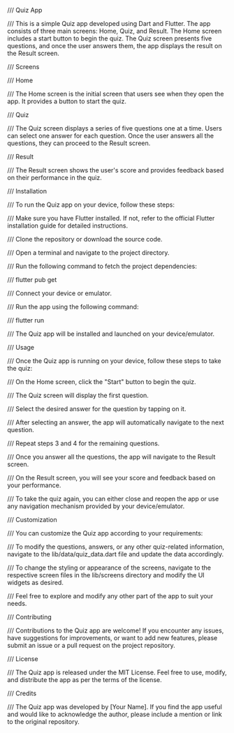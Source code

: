 /// Quiz App

/// This is a simple Quiz app developed using Dart and Flutter. The app consists of three main screens: Home, Quiz, and Result. The Home screen includes a start button to begin the quiz. The Quiz screen presents five questions, and once the user answers them, the app displays the result on the Result screen.

/// Screens

/// Home

/// The Home screen is the initial screen that users see when they open the app. It provides a button to start the quiz.

/// Quiz

/// The Quiz screen displays a series of five questions one at a time. Users can select one answer for each question. Once the user answers all the questions, they can proceed to the Result screen.

/// Result

/// The Result screen shows the user's score and provides feedback based on their performance in the quiz.

/// Installation

/// To run the Quiz app on your device, follow these steps:

/// Make sure you have Flutter installed. If not, refer to the official Flutter installation guide for detailed instructions.

/// Clone the repository or download the source code.

/// Open a terminal and navigate to the project directory.

/// Run the following command to fetch the project dependencies:

/// flutter pub get

/// Connect your device or emulator.

/// Run the app using the following command:

/// flutter run

/// The Quiz app will be installed and launched on your device/emulator.

/// Usage

/// Once the Quiz app is running on your device, follow these steps to take the quiz:

/// On the Home screen, click the "Start" button to begin the quiz.

/// The Quiz screen will display the first question.

/// Select the desired answer for the question by tapping on it.

/// After selecting an answer, the app will automatically navigate to the next question.

/// Repeat steps 3 and 4 for the remaining questions.

/// Once you answer all the questions, the app will navigate to the Result screen.

/// On the Result screen, you will see your score and feedback based on your performance.

/// To take the quiz again, you can either close and reopen the app or use any navigation mechanism provided by your device/emulator.

/// Customization

/// You can customize the Quiz app according to your requirements:

/// To modify the questions, answers, or any other quiz-related information, navigate to the lib/data/quiz_data.dart file and update the data accordingly.

/// To change the styling or appearance of the screens, navigate to the respective screen files in the lib/screens directory and modify the UI widgets as desired.

/// Feel free to explore and modify any other part of the app to suit your needs.

/// Contributing

/// Contributions to the Quiz app are welcome! If you encounter any issues, have suggestions for improvements, or want to add new features, please submit an issue or a pull request on the project repository.

/// License

/// The Quiz app is released under the MIT License. Feel free to use, modify, and distribute the app as per the terms of the license.

/// Credits

/// The Quiz app was developed by [Your Name]. If you find the app useful and would like to acknowledge the author, please include a mention or link to the original repository.
